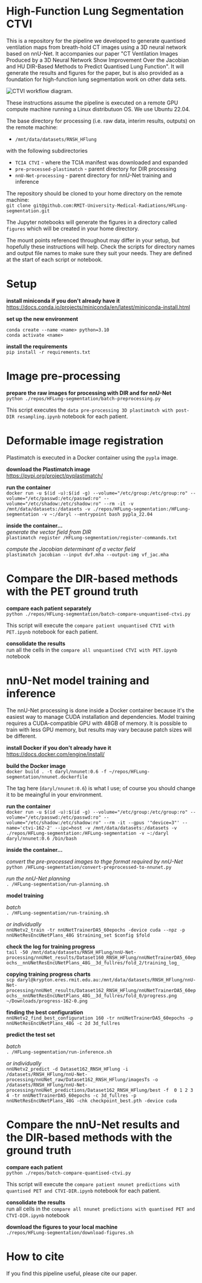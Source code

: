 # High-Function Lung Segmentation CTVI
This is a repository for the pipeline we developed to generate quantised ventilation maps from breath-hold CT images using a 3D neural network based on nnU-Net. It accompanies our paper "CT Ventilation Images Produced by a 3D Neural Network Show Improvement Over the Jacobian and HU DIR-Based Methods to Predict Quantised Lung Function". It will generate the results and figures for the paper, but is also provided as a foundation for high-function lung segmentation work on other data sets.

![CTVI workflow diagram.](/documentation/workflow.png)

These instructions assume the pipeline is executed on a remote GPU compute machine running a Linux distributuon OS. We use Ubuntu 22.04.

The base directory for processing (i.e. raw data, interim results, outputs) on the remote machine:
- `/mnt/data/datasets/RNSH_HFlung`

with the following subdirectories
* `TCIA CTVI` - where the TCIA manifest was downloaded and expanded
* `pre-processed-plastimatch` - parent directory for DIR processing
* `nnU-Net-processing` - parent directory for nnU-Net training and inference

The repository should be cloned to your home directory on the remote machine:  
`git clone git@github.com:RMIT-University-Medical-Radiations/HFLung-segmentation.git`

The Jupyter notebooks will generate the figures in a directory called `figures` which will be created in your home directory.

The mount points referenced throughout may differ in your setup, but hopefully these instructions will help. Check the scripts for directory names and output file names to make sure they suit your needs. They are defined at the start of each script or notebook.

# Setup
**install miniconda if you don't already have it**  
https://docs.conda.io/projects/miniconda/en/latest/miniconda-install.html

**set up the new environment**  
```
conda create --name <name> python=3.10
conda activate <name>
```

**install the requirements**  
`pip install -r requirements.txt`

# Image pre-processing
**prepare the raw images for processing with DIR and for nnU-Net**  
`python ./repos/HFLung-segmentation/batch-preprocessing.py`

This script executes the `data pre-processing 3D plastimatch with post-DIR resampling.ipynb` notebook for each patient.

# Deformable image registration

Plastimatch is executed in a Docker container using the `pypla` image.

**download the Plastimatch image**  
https://pypi.org/project/pyplastimatch/

**run the container**  
`docker run -u $(id -u):$(id -g) --volume="/etc/group:/etc/group:ro" --volume="/etc/passwd:/etc/passwd:ro" --volume="/etc/shadow:/etc/shadow:ro" --rm -it -v /mnt/data/datasets:/datasets -v ./repos/HFLung-segmentation:/HFLung-segmentation -v ~:/daryl --entrypoint bash pypla_22.04`

**inside the container...**  
*generate the vector field from DIR*  
`plastimatch register /HFLung-segmentation/register-commands.txt`

*compute the Jacobian determinant of a vector field*  
`plastimatch jacobian --input dvf.mha --output-img vf_jac.mha`

# Compare the DIR-based methods with the PET ground truth
**compare each patient separately**  
`python ./repos/HFLung-segmentation/batch-compare-unquantised-ctvi.py`

This script will execute the `compare patient unquantised CTVI with PET.ipynb` notebook for each patient.

**consolidate the results**  
run all the cells in the `compare all unquantised CTVI with PET.ipynb` notebook

# nnU-Net model training and inference
The nnU-Net processing is done inside a Docker container because it's the easiest way to manage CUDA installation and dependencies. Model training requires a CUDA-compatible GPU with 48GB of memory. It is possible to train with less GPU memory, but results may vary because patch sizes will be different.

**install Docker if you don't already have it**  
https://docs.docker.com/engine/install/

**build the Docker image**  
`docker build . -t daryl/nnunet:0.6 -f ~/repos/HFLung-segmentation/nnunet.dockerfile`

The tag here (`daryl/nnunet:0.6`) is what I use; of course you should change it to be meaingful in your environment.

**run the container**  
`docker run -u $(id -u):$(id -g) --volume="/etc/group:/etc/group:ro" --volume="/etc/passwd:/etc/passwd:ro" --volume="/etc/shadow:/etc/shadow:ro" --rm -it --gpus '"device=3"' --name='ctvi-162-2' --ipc=host -v /mnt/data/datasets:/datasets -v ./repos/HFLung-segmentation:/HFLung-segmentation -v ~:/daryl daryl/nnunet:0.6 /bin/bash`

**inside the container...**  

*convert the pre-processed images to thge format required by nnU-Net*  
`python /HFLung-segmentation/convert-preprocessed-to-nnunet.py`

*run the nnU-Net planning*  
`. /HFLung-segmentation/run-planning.sh`

**model training**  

*batch*  
`. /HFLung-segmentation/run-training.sh`

*or individually*  
`nnUNetv2_train -tr nnUNetTrainerDA5_60epochs -device cuda --npz -p nnUNetResEncUNetPlans_48G $training_set $config $fold`

**check the log for training progress**  
`tail -50 /mnt/data/datasets/RNSH_HFlung/nnU-Net-processing/nnUNet_results/Dataset160_RNSH_HFlung/nnUNetTrainerDA5_60epochs__nnUNetResEncUNetPlans_48G__3d_fullres/fold_2/training_log_`

**copying training progress charts**  
`scp daryl@krypton.eres.rmit.edu.au:/mnt/data/datasets/RNSH_HFlung/nnU-Net-processing/nnUNet_results/Dataset162_RNSH_HFlung/nnUNetTrainerDA5_60epochs__nnUNetResEncUNetPlans_48G__3d_fullres/fold_0/progress.png ~/Downloads/progress-162-0.png`

**finding the best configuration**  
`nnUNetv2_find_best_configuration 160 -tr nnUNetTrainerDA5_60epochs -p nnUNetResEncUNetPlans_48G -c 2d 3d_fullres`

**predict the test set**  

*batch*  
`. /HFLung-segmentation/run-inference.sh`

*or individually*  
`nnUNetv2_predict -d Dataset162_RNSH_HFlung -i /datasets/RNSH_HFlung/nnU-Net-processing/nnUNet_raw/Dataset162_RNSH_HFlung/imagesTs -o /datasets/RNSH_HFlung/nnU-Net-processing/nnUNet_predictions/Dataset162_RNSH_HFlung/best -f  0 1 2 3 4 -tr nnUNetTrainerDA5_60epochs -c 3d_fullres -p nnUNetResEncUNetPlans_48G -chk checkpoint_best.pth -device cuda`

# Compare the nnU-Net results and the DIR-based methods with the ground truth

**compare each patient**  
`python ./repos/batch-compare-quantised-ctvi.py`

This script will execute the `compare patient nnunet predictions with quantised PET and CTVI-DIR.ipynb` notebook for each patient.

**consolidate the results**  
run all cells in the `compare all nnunet predictions with quantised PET and CTVI-DIR.ipynb` notebook

**download the figures to your local machine**  
`./repos/HFLung-segmentation/download-figures.sh`

# How to cite
If you find this pipeline useful, please cite our paper.

